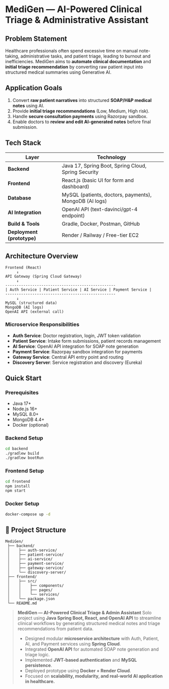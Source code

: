 # MediGen — AI-Powered Clinical Triage & Administrative Assistant

## Problem Statement

Healthcare professionals often spend excessive time on manual note-taking, administrative tasks, and patient triage, leading to burnout and inefficiencies. MediGen aims to **automate clinical documentation** and **initial triage recommendation** by converting raw patient input into structured medical summaries using Generative AI.

##  Application Goals

1. Convert **raw patient narratives** into structured **SOAP/H&P medical notes** using AI.
2. Provide **initial triage recommendations** (Low, Medium, High risk).
3. Handle **secure consultation payments** using Razorpay sandbox.
4. Enable doctors to **review and edit AI-generated notes** before final submission.

##  Tech Stack

| Layer                      | Technology                                             |
| -------------------------- | ------------------------------------------------------ |
| **Backend**                | Java 17, Spring Boot, Spring Cloud, Spring Security    |
| **Frontend**               | React.js (basic UI for form and dashboard)             |
| **Database**               | MySQL (patients, doctors, payments), MongoDB (AI logs) |
| **AI Integration**         | OpenAI API (text-davinci/gpt-4 endpoint)               |
| **Build & Tools**          | Gradle, Docker, Postman, GitHub                        |
| **Deployment (prototype)** | Render / Railway / Free-tier EC2                       |

##  Architecture Overview

```
Frontend (React)
     ↓
API Gateway (Spring Cloud Gateway)
     ↓
-------------------------------------------------
| Auth Service | Patient Service | AI Service | Payment Service |
-------------------------------------------------
     ↓
MySQL (structured data)
MongoDB (AI logs)
OpenAI API (external call)
```

### Microservice Responsibilities

- **Auth Service**: Doctor registration, login, JWT token validation
- **Patient Service**: Intake form submissions, patient records management
- **AI Service**: OpenAI API integration for SOAP note generation
- **Payment Service**: Razorpay sandbox integration for payments
- **Gateway Service**: Central API entry point and routing
- **Discovery Server**: Service registration and discovery (Eureka)

##  Quick Start

### Prerequisites
- Java 17+
- Node.js 16+
- MySQL 8.0+
- MongoDB 4.4+
- Docker (optional)

### Backend Setup
```bash
cd backend
./gradlew build
./gradlew bootRun
```
### Frontend Setup
```bash
cd frontend
npm install
npm start
```

### Docker Setup
```bash
docker-compose up -d
```

## 📁 Project Structure

```
MediGen/
 ├── backend/
 │    ├── auth-service/
 │    ├── patient-service/
 │    ├── ai-service/
 │    ├── payment-service/
 │    ├── gateway-service/
 │    └── discovery-server/
 ├── frontend/
 │    ├── src/
 │    │    ├── components/
 │    │    ├── pages/
 │    │    └── services/
 │    └── package.json
 └── README.md
```



> **MediGen — AI-Powered Clinical Triage & Admin Assistant**
> Solo project using **Java Spring Boot, React, and OpenAI API** to streamline clinical workflows by generating structured medical notes and triage recommendations from patient data.
>
> * Designed modular **microservice architecture** with Auth, Patient, AI, and Payment services using **Spring Cloud**.
> * Integrated **OpenAI API** for automated SOAP note generation and triage logic.
> * Implemented **JWT-based authentication** and **MySQL persistence**.
> * Deployed prototype using **Docker + Render Cloud**.
> * Focused on **scalability, modularity, and real-world AI application in healthcare.**

